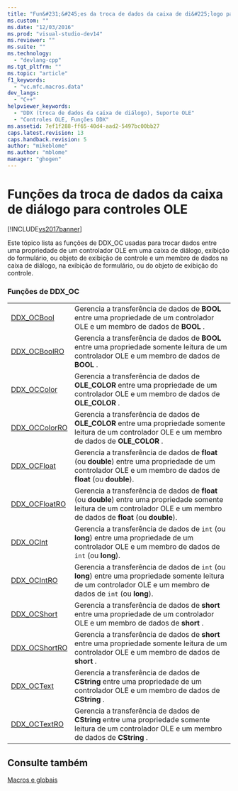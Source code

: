 ```yaml
---
title: "Fun&#231;&#245;es da troca de dados da caixa de di&#225;logo para controles OLE | Microsoft Docs"
ms.custom: ""
ms.date: "12/03/2016"
ms.prod: "visual-studio-dev14"
ms.reviewer: ""
ms.suite: ""
ms.technology: 
  - "devlang-cpp"
ms.tgt_pltfrm: ""
ms.topic: "article"
f1_keywords: 
  - "vc.mfc.macros.data"
dev_langs: 
  - "C++"
helpviewer_keywords: 
  - "DDX (troca de dados da caixa de diálogo), Suporte OLE"
  - "Controles OLE, Funções DDX"
ms.assetid: 7ef1f288-ff65-40d4-aad2-5497bc00bb27
caps.latest.revision: 13
caps.handback.revision: 5
author: "mikeblome"
ms.author: "mblome"
manager: "ghogen"
---
```

# Fun&#231;&#245;es da troca de dados da caixa de di&#225;logo para controles OLE
[!INCLUDE[vs2017banner](../../assembler/inline/includes/vs2017banner.md)]

Este tópico lista as funções de DDX\_OC usadas para trocar dados entre uma propriedade de um controlador OLE em uma caixa de diálogo, exibição do formulário, ou objeto de exibição de controle e um membro de dados na caixa de diálogo, na exibição de formulário, ou do objeto de exibição do controle.  
  
### Funções de DDX\_OC  
  
|||  
|-|-|  
|[DDX\_OCBool](../Topic/DDX_OCBool.md)|Gerencia a transferência de dados de **BOOL** entre uma propriedade de um controlador OLE e um membro de dados de **BOOL** .|  
|[DDX\_OCBoolRO](../Topic/DDX_OCBoolRO.md)|Gerencia a transferência de dados de **BOOL** entre uma propriedade somente leitura de um controlador OLE e um membro de dados de **BOOL** .|  
|[DDX\_OCColor](../Topic/DDX_OCColor.md)|Gerencia a transferência de dados de **OLE\_COLOR** entre uma propriedade de um controlador OLE e um membro de dados de **OLE\_COLOR** .|  
|[DDX\_OCColorRO](../Topic/DDX_OCColorRO.md)|Gerencia a transferência de dados de **OLE\_COLOR** entre uma propriedade somente leitura de um controlador OLE e um membro de dados de **OLE\_COLOR** .|  
|[DDX\_OCFloat](../Topic/DDX_OCFloat.md)|Gerencia a transferência de dados de **float** \(ou **double**\) entre uma propriedade de um controlador OLE e um membro de dados de **float** \(ou **double**\).|  
|[DDX\_OCFloatRO](../Topic/DDX_OCFloatRO.md)|Gerencia a transferência de dados de **float** \(ou **double**\) entre uma propriedade somente leitura de um controlador OLE e um membro de dados de **float** \(ou **double**\).|  
|[DDX\_OCInt](../Topic/DDX_OCInt.md)|Gerencia a transferência de dados de `int` \(ou **long**\) entre uma propriedade de um controlador OLE e um membro de dados de `int` \(ou **long**\).|  
|[DDX\_OCIntRO](../Topic/DDX_OCIntRO.md)|Gerencia a transferência de dados de `int` \(ou **long**\) entre uma propriedade somente leitura de um controlador OLE e um membro de dados de `int` \(ou **long**\).|  
|[DDX\_OCShort](../Topic/DDX_OCShort.md)|Gerencia a transferência de dados de **short** entre uma propriedade de um controlador OLE e um membro de dados de **short** .|  
|[DDX\_OCShortRO](../Topic/DDX_OCShortRO.md)|Gerencia a transferência de dados de **short** entre uma propriedade somente leitura de um controlador OLE e um membro de dados de **short** .|  
|[DDX\_OCText](../Topic/DDX_OCText.md)|Gerencia a transferência de dados de **CString** entre uma propriedade de um controlador OLE e um membro de dados de **CString** .|  
|[DDX\_OCTextRO](../Topic/DDX_OCTextRO.md)|Gerencia a transferência de dados de **CString** entre uma propriedade somente leitura de um controlador OLE e um membro de dados de **CString** .|  
  
## Consulte também  
 [Macros e globais](../../mfc/reference/mfc-macros-and-globals.md)